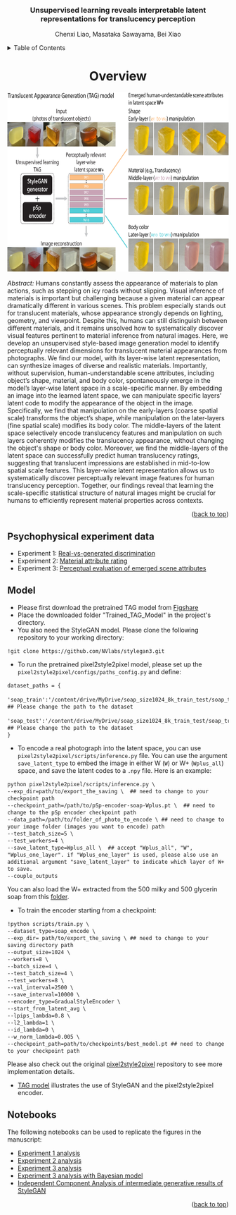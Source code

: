 <!-- Improved compatibility of back to top link: See: https://github.com/othneildrew/Best-README-Template/pull/73 -->
<a name="readme-top"></a>
<!--
*** Thanks for checking out the Best-README-Template. If you have a suggestion
*** that would make this better, please fork the repo and create a pull request
*** or simply open an issue with the tag "enhancement".
*** Don't forget to give the project a star!
*** Thanks again! Now go create something AMAZING! :D
-->



<!-- PROJECT SHIELDS -->
<!--
*** I'm using markdown "reference style" links for readability.
*** Reference links are enclosed in brackets [ ] instead of parentheses ( ).
*** See the bottom of this document for the declaration of the reference variables
*** for contributors-url, forks-url, etc. This is an optional, concise syntax you may use.
*** https://www.markdownguide.org/basic-syntax/#reference-style-links
-->



<!-- PROJECT LOGO -->
<br />

<h3 align="center">Unsupervised learning reveals interpretable latent representations for translucency perception</h3>

  <p align="center">
    Chenxi Liao, Masataka Sawayama, Bei Xiao
  </p>

</div>



<!-- TABLE OF CONTENTS -->
<details>
  <summary>Table of Contents</summary>
  <ol>
    <li>
      <a href="#about-the-project">About The Project</a>
    </li>
    <li>
      <a href="#getting-started">Getting Started</a>
      <ul>
        <li><a href="#data">Psychophysical experiment data</a></li>
        <li><a href="#analysis">Notebooks</a></li>
      </ul>
    </li>
   <!--  <li><a href="#usage">Usage</a></li>
    <li><a href="#roadmap">Roadmap</a></li>
    <li><a href="#contributing">Contributing</a></li>
    <li><a href="#license">License</a></li>
    <li><a href="#contact">Contact</a></li>
    <li><a href="#acknowledgments">Acknowledgments</a></li> -->
  </ol>
</details>



<!-- ABOUT THE PROJECT -->
<div align="center">
  <h1>Overview</h1>
</div>
  

<div align="center">
  <img src="images/intro.jpg" alt="Intro" width="677" height="408">
</div>

*Abstract:* Humans constantly assess the appearance of materials to plan actions, such as stepping on icy roads without slipping. Visual inference of materials is important but challenging because a given material can appear dramatically different in various scenes. This problem especially stands out for translucent materials, whose appearance strongly depends on lighting, geometry, and viewpoint. Despite this, humans can still distinguish between different materials, and it remains unsolved how to systematically discover visual features pertinent to material inference from natural images. Here, we develop an unsupervised style-based image generation model to identify perceptually relevant dimensions for translucent material appearances from photographs. We find our model, with its layer-wise latent representation, can synthesize images of diverse and realistic materials. Importantly, without supervision, human-understandable scene attributes, including object’s shape, material, and body color, spontaneously emerge in the model’s layer-wise latent space in a scale-specific manner. By embedding an image into the learned latent space, we can manipulate specific layers’ latent code to modify the appearance of the object in the image. Specifically, we find that manipulation on the early-layers (coarse spatial scale) transforms the object’s shape, while manipulation on the later-layers (fine spatial scale) modifies its body color. The middle-layers of the latent space selectively encode translucency features and manipulation on such layers coherently modifies the translucency appearance, without changing the object's shape or body color. Moreover, we find the middle-layers of the latent space can successfully predict human translucency ratings, suggesting that translucent impressions are established in mid-to-low spatial scale features. This layer-wise latent representation allows us to systematically discover perceptually relevant image features for human translucency perception. Together, our findings reveal that learning the scale-specific statistical structure of natural images might be crucial for humans to efficiently represent material properties across contexts.



<p align="right">(<a href="#readme-top">back to top</a>)</p>



<!-- GETTING STARTED -->
## Psychophysical experiment data

* Experiment 1: [Real-vs-generated discrimination](/data-analysis/data/Experiment1)
* Experiment 2: [Material attribute rating](/data-analysis/data/Experiment2)
* Experiment 3: [Perceptual evaluation of emerged scene attributes](/data-analysis/data/Experiment3)

## Model
* Please first download the pretrained TAG model from [Figshare](https://figshare.com/articles/dataset/Unsupervised_learning_reveals_interpretable_latent_representations_for_translucency_perception/21905463/1?file=38857887)
* Place the downloaded folder "Trained_TAG_Model" in the project's directory.
* You also need the StyleGAN model. Please clone the following repository to your working directory:
``` 
!git clone https://github.com/NVlabs/stylegan3.git
```

* To run the pretrained pixel2style2pixel model, please set up the `pixel2style2pixel/configs/paths_config.py` and define:
``` 
dataset_paths = {
    'soap_train':'/content/drive/MyDrive/soap_size1024_8k_train_test/soap_train_test8k/train_soap', ## Please change the path to the dataset
    'soap_test':'/content/drive/MyDrive/soap_size1024_8k_train_test/soap_train_test8k/test_soap'    ## Please change the path to the dataset
}
```
* To encode a real photograph into the latent space, you can use `pixel2style2pixel/scripts/inference.py` file. You can use the argument `save_latent_type` to embed the image in either W (`W`) or W+ (`Wplus_all`) space, and save the latent codes to a `.npy` file. Here is an example: 
``` 
python pixel2style2pixel/scripts/inference.py \
--exp_dir=path/to/export_the_saving \  ## need to change to your checkpoint path
--checkpoint_path=/path/to/pSp-encoder-soap-Wplus.pt \  ## need to change to the pSp encoder checkpoint path
--data_path=/path/to/folder_of_photo_to_encode \ ## need to change to your image folder (images you want to encode) path
--test_batch_size=5 \
--test_workers=4 \
--save_latent_type=Wplus_all \  ## accept "Wplus_all", "W", "Wplus_one_layer". if "Wplus_one_layer" is used, please also use an additional argument "save_latent_layer" to indicate which layer of W+ to save.
--couple_outputs
```

You can also load the W+ extracted from the 500 milky and 500 glycerin soap from this [ folder](/milky-glycerin-soaps-W-plus-code/500_milky_soap_Wplus_all_layers.npy).

* To train the encoder starting from a checkpoint:
``` 
!python scripts/train.py \
--dataset_type=soap_encode \
--exp_dir= path/to/export_the_saving \ ## need to change to your saving directory path
--output_size=1024 \
--workers=8 \
--batch_size=4 \
--test_batch_size=4 \
--test_workers=8 \
--val_interval=2500 \
--save_interval=10000 \
--encoder_type=GradualStyleEncoder \
--start_from_latent_avg \
--lpips_lambda=0.8 \
--l2_lambda=1 \
--id_lambda=0 \
--w_norm_lambda=0.005 \
--checkpoint_path=path/to/checkpoints/best_model.pt ## need to change to your checkpoint path
```

Please also check out the original [pixel2style2pixel](https://github.com/eladrich/pixel2style2pixel) repository to see more implementation details. 

* [TAG model](/data-analysis/TAG_playground.ipynb) illustrates the use of StyleGAN and the pixel2style2pixel encoder.


## Notebooks

The following notebooks can be used to replicate the figures in the manuscript:

* [Experiment 1 analysis](/data-analysis/Analysis-real-vs-generated-discrimination.ipynb)
* [Experiment 2 analysis](/data-analysis/Analysis-material-attribute-rating.ipynb)
* [Experiment 3 analysis](/data-analysis/Analysis-scene-attribute-evaluation.ipynb)
* [Experiment 3 analysis with Bayesian model](/data-analysis/MLM-analysis/MLM-semantics_brms_version.Rmd)
* [Independent Component Analysis of intermediate generative results of StyleGAN](/data-analysis/ICA-Middle-layer.ipynb)


<p align="right">(<a href="#readme-top">back to top</a>)</p>

